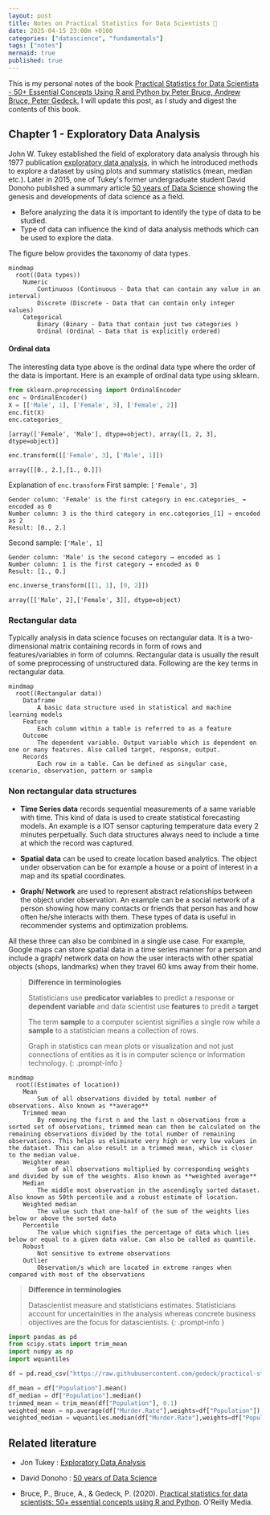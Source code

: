 ```yaml
---
layout: post
title: Notes on Practical Statistics for Data Scientists 📗
date: 2025-04-15 23:00m +0100
categories: ["datascience", "fundamentals"]
tags: ["notes"]
mermaid: true
published: true
---
```


This is my personal notes of the book [Practical Statistics for Data Scientists - 50+ Essential Concepts Using R and Python by Peter Bruce, Andrew Bruce, Peter Gedeck.](https://books.google.no/books?hl=no&lr=&id=k2XcDwAAQBAJ&oi=fnd&pg=PP1&dq=9781492072942&ots=dEKcnlVmx1&sig=A4W7tK5Um6BTbuzr3_gOvVinDRg&redir_esc=y#v=onepage&q=9781492072942&f=false) I will update this post, as I study and digest the contents of this book.


## Chapter 1 - Exploratory Data Analysis 

John W. Tukey established the field of exploratory data analysis through his 1977 publication [exploratory data analysis](https://archive.org/details/exploratorydataa0000tuke_7616), in which he introduced methods to explore a dataset by using plots and summary statistics (mean, median etc.). Later in 2015, one of Tukey's former undergraduate student David Donoho published a summary article [50 years of Data Science](https://courses.csail.mit.edu/18.337/2015/docs/50YearsDataScience.pdf) showing the genesis and developments of data science as a field.


* Before analyzing the data it is important to identify the type of data to be studied. 
* Type of data can influence the kind of data analysis methods which can be used to explore the data. 

The figure below provides the taxonomy of data types. 
```mermaid
mindmap
  root((Data types))
    Numeric 
        Continuous (Continuous - Data that can contain any value in an interval)
        Discrete (Discrete - Data that can contain only integer values)
    Categorical
        Binary (Binary - Data that contain just two categories )
        Ordinal (Ordinal - Data that is explicitly ordered)

```

#### Ordinal data 
The interesting data type above is the ordinal data type where the order of the data is important. Here is an example of ordinal data type using sklearn. 

```python
from sklearn.preprocessing import OrdinalEncoder
enc = OrdinalEncoder()
X = [['Male', 1], ['Female', 3], ['Female', 2]]
enc.fit(X)
enc.categories_
```
`[array(['Female', 'Male'], dtype=object), array([1, 2, 3], dtype=object)]`

```python
enc.transform([['Female', 3], ['Male', 1]])
```
`array([[0., 2.],[1., 0.]])`


Explanation of `enc.transform`
First sample: `['Female', 3]`

    Gender column: 'Female' is the first category in enc.categories_ → encoded as 0
    Number column: 3 is the third category in enc.categories_[1] → encoded as 2
    Result: [0., 2.]

Second sample: `['Male', 1]`

    Gender column: 'Male' is the second category → encoded as 1
    Number column: 1 is the first category → encoded as 0
    Result: [1., 0.]


```python
enc.inverse_transform([[1, 1], [0, 2]])
```
`array([['Male', 2],['Female', 3]], dtype=object)`


### Rectangular data
Typically analysis in data science focuses on rectangular data. It is a two-dimensional matrix containing records in form of rows and features/variables in form of columns. Rectangular data is usually the result of some preprocessing of unstructured data. Following are the key terms in rectangular data. 


```mermaid
mindmap
  root((Rectangular data))
    Dataframe 
        A basic data structure used in statistical and machine learning models
    Feature
        Each column within a table is referred to as a feature
    Outcome
        The dependent variable. Output variable which is dependent on one or many features. Also called target, response, output. 
    Records
        Each row in a table. Can be defined as singular case,  scenario, observation, pattern or sample
```



### Non rectangular data structures

* **Time Series data** records sequential measurements of a same variable with time. This kind of data is used to create statistical forecasting models. An example is a IOT sensor capturing temperature data every 2 minutes perpetually. Such data structures always need to include a time at which the record was captured. 
  
* **Spatial data** can be used to create location based analytics. The object under observation can be for example a house or a point of interest in a map and its spatial coordinates. 
  
* **Graph/ Network** are used to represent abstract relationships between the object under observation. An example can be a social network of a person showing how many contacts or friends that person has and how often he/she interacts with them. These types of data is useful in recommender systems and optimization problems. 

All these three can also be combined in a single use case. For example, Google maps can store spatial data in a time series manner for a person and include a graph/ network data on how the user interacts with other spatial objects (shops, landmarks) when they travel 60 kms away from their home. 


> **Difference in terminologies**
> 
> Statisticians use **predicator variables** to predict a response or **dependent variable** and data scientist use **features** to predit a **target** 
>
> The term **sample** to a computer scientist signifies a single row while a **sample** to a statistician means a collection of rows.
>
> Graph in statistics can mean plots or visualization and not just connections of entities as it is in computer science or information technology.
{: .prompt-info }

```mermaid
mindmap
  root((Estimates of location))
    Mean 
        Sum of all observations divided by total number of observations. Also known as **average**
    Trimmed mean
        By removing the first n and the last n observations from a sorted set of observations, trimmed mean can then be calculated on the remaining observations divided by the total number of remaining observations. This helps us eliminate very high or very low values in the dataset. This can also result in a trimmed mean, which is closer to the median value.
    Weighter mean
        Sum of all observations multiplied by corresponding weights and divided by sum of the weights. Also known as **weighted average**
    Median
        The middle most observation in the ascendingly sorted dataset. Also known as 50th percentile and a robust estimate of location.
    Weighted median
        The value such that one-half of the sum of the weights lies below or above the sorted data
    Percentile
        The value which signifies the percentage of data which lies below or equal to a given data value. Can also be called as quantile.
    Robust
        Not sensitive to extreme observations
    Outlier
        Observation/s which are located in extreme ranges when compared with most of the observations
```


> **Difference in terminologies**
> 
> Datascientist measure and statisticians estimates. Statisticians account for uncertainities in the analysis whereas concrete business objectives are the focus for datascientists.
{: .prompt-info }

```python
import pandas as pd
from scipy.stats import trim_mean
import numpy as np
import wquantiles

df = pd.read_csv("https://raw.githubusercontent.com/gedeck/practical-statistics-for-data-scientists/refs/heads/master/data/state.csv")

df_mean = df["Population"].mean()
df_median = df["Population"].median()
trimmed_mean = trim_mean(df["Population"], 0.1)
weighted_mean = np.average(df["Murder.Rate"],weights=df["Population"])
weighted_median = wquantiles.median(df["Murder.Rate"],weights=df["Population"])
```

## Related literature 
* Jon Tukey : [Exploratory Data Analysis](https://archive.org/details/exploratorydataa0000tuke_7616)  

* David Donoho : [50 years of Data Science](https://courses.csail.mit.edu/18.337/2015/docs/50YearsDataScience.pdf) 

* Bruce, P., Bruce, A., & Gedeck, P. (2020). [Practical statistics for data scientists: 50+ essential concepts using R and Python](https://books.google.no/books?hl=no&lr=&id=k2XcDwAAQBAJ&oi=fnd&pg=PP1&dq=9781492072942&ots=dEKcnlVmx1&sig=A4W7tK5Um6BTbuzr3_gOvVinDRg&redir_esc=y#v=onepage&q=9781492072942&f=false). O'Reilly Media.
